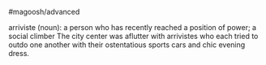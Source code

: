 #magoosh/advanced

arriviste (noun): a person who has recently reached a position of power; a social climber 
The city center was aflutter with arrivistes who each tried to outdo one another with their ostentatious 
sports cars and chic evening dress. 
